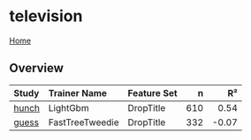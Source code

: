# television

[Home](../index.md)

## Overview

|Study|Trainer Name|Feature Set|n|R²|
|:---|:---|:---|---:|---:|
|[hunch](television_hunch.md)|LightGbm|DropTitle|610|0.54|
|[guess](television_guess.md)|FastTreeTweedie|DropTitle|332|-0.07|

